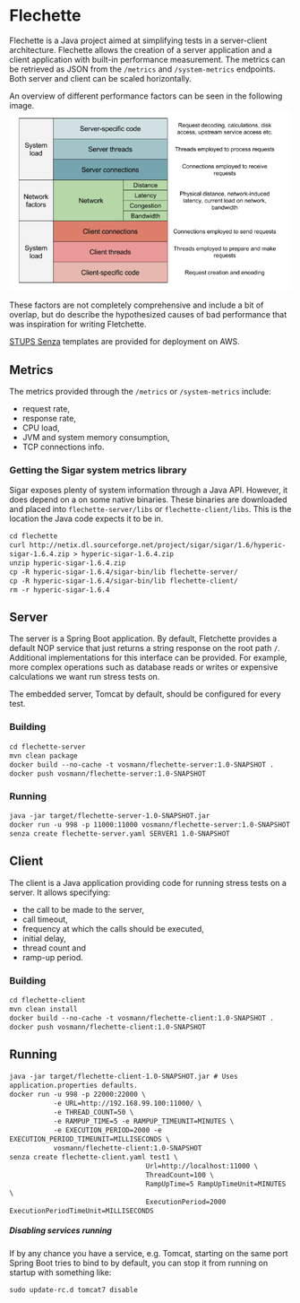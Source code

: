 # Flechette

Flechette is a Java project aimed at simplifying tests in a server-client architecture.
Flechette allows the creation of a server application and a client application with
built-in performance measurement. The metrics can be retrieved as JSON from the `/metrics` and `/system-metrics`
endpoints.
Both server and client can be scaled horizontally.

An overview of different performance factors can be seen in the following image.
![Performance factors in client-server systems](client-server-performance-factors.png)

These factors are not completely comprehensive and include a bit of overlap, but do describe
the hypothesized causes of bad performance that was inspiration for writing Fletchette.

[STUPS Senza](http://stups.readthedocs.org/en/latest/components/senza.html) templates
are provided for deployment on AWS.

## Metrics
The metrics provided through the `/metrics` or `/system-metrics` include:

* request rate,
* response rate,
* CPU load,
* JVM and system memory consumption,
* TCP connections info.

### Getting the Sigar system metrics library
Sigar exposes plenty of system information through a Java API. However, it does depend on a on some native binaries.
These binaries are downloaded and placed into `flechette-server/libs` or `flechette-client/libs`. This is the location
the Java code expects it to be in.

    cd flechette
    curl http://netix.dl.sourceforge.net/project/sigar/sigar/1.6/hyperic-sigar-1.6.4.zip > hyperic-sigar-1.6.4.zip
    unzip hyperic-sigar-1.6.4.zip
    cp -R hyperic-sigar-1.6.4/sigar-bin/lib flechette-server/
    cp -R hyperic-sigar-1.6.4/sigar-bin/lib flechette-client/
    rm -r hyperic-sigar-1.6.4

## Server
The server is a Spring Boot application. By default, Fletchette provides a default NOP service that just
returns a string response on the root path `/`. Additional implementations for this interface can be provided.
For example, more complex operations such as database reads or writes or expensive calculations we want run stress tests
on.

The embedded server, Tomcat by default, should be configured for every test.

### Building

    cd flechette-server
    mvn clean package
    docker build --no-cache -t vosmann/flechette-server:1.0-SNAPSHOT .
    docker push vosmann/flechette-server:1.0-SNAPSHOT

### Running

    java -jar target/flechette-server-1.0-SNAPSHOT.jar
    docker run -u 998 -p 11000:11000 vosmann/flechette-server:1.0-SNAPSHOT
    senza create flechette-server.yaml SERVER1 1.0-SNAPSHOT

## Client
The client is a Java application providing code for running stress tests on a server.
It allows specifying:

* the call to be made to the server,
* call timeout,
* frequency at which the calls should be executed,
* initial delay,
* thread count and
* ramp-up period.

### Building

    cd flechette-client
    mvn clean install
    docker build --no-cache -t vosmann/flechette-client:1.0-SNAPSHOT .
    docker push vosmann/flechette-client:1.0-SNAPSHOT

## Running

    java -jar target/flechette-client-1.0-SNAPSHOT.jar # Uses application.properties defaults.
    docker run -u 998 -p 22000:22000 \
               -e URL=http://192.168.99.100:11000/ \
               -e THREAD_COUNT=50 \
               -e RAMPUP_TIME=5 -e RAMPUP_TIMEUNIT=MINUTES \
               -e EXECUTION_PERIOD=2000 -e EXECUTION_PERIOD_TIMEUNIT=MILLISECONDS \
               vosmann/flechette-client:1.0-SNAPSHOT
    senza create flechette-client.yaml test1 \
                                      Url=http://localhost:11000 \
                                      ThreadCount=100 \
                                      RampUpTime=5 RampUpTimeUnit=MINUTES \
                                      ExecutionPeriod=2000 ExecutionPeriodTimeUnit=MILLISECONDS

##### Disabling services running

If by any chance you have a service, e.g. Tomcat, starting on the same port
Spring Boot tries to bind to by default, you can stop it from running on startup
with something like:

    sudo update-rc.d tomcat7 disable
